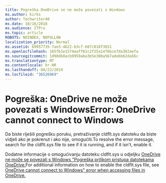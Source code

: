 ```yaml
---
title: Pogreška OneDrive se ne može povezati s Windows
ms.author: kirks
author: Techwriter40
ms.date: 10/16/2018
ms.audience: ITPro
ms.topic: article
ROBOTS: NOINDEX, NOFOLLOW
localization_priority: Normal
ms.assetid: 69957735-7ae3-4622-b3cf-607c816f3651
ms.openlocfilehash: 165fb1e1574eaff61c2f25a1476bce7da382aefa
ms.sourcegitcommit: 1d98db8acb9959aba3b5e308a567ade6b62da56c
ms.translationtype: MT
ms.contentlocale: hr-HR
ms.lasthandoff: 08/22/2019
ms.locfileid: "36526969"
---
```

# <a name="error-onedrive-cannot-connect-to-windows"></a><span data-ttu-id="12d30-102">Pogreška: OneDrive ne može povezati s Windows</span><span class="sxs-lookup"><span data-stu-id="12d30-102">Error: OneDrive cannot connect to Windows</span></span>

<span data-ttu-id="12d30-103">Da biste riješili pogrešku poruku, pretraživanje cldflt.sys datoteku da biste vidjeli ako je pokrenut i ako nije, omogućiti.</span><span class="sxs-lookup"><span data-stu-id="12d30-103">To resolve the error message, search for the cldflt.sys file to see if it is running, and if it isn't, enable it.</span></span> 
  
<span data-ttu-id="12d30-104">Dodatne informacije o omogućivanju datoteku cldflt.sys u odjeljku [OneDrive ne može se povezati s Windows "Pogreška prilikom pristupa datotekama OneDrive.](https://go.microsoft.com/fwlink/?Linkid=2031032)</span><span class="sxs-lookup"><span data-stu-id="12d30-104">For additional information on how to enable the cldflt.sys file, see [OneDrive cannot connect to Windows" error when accessing files in OneDrive.](https://go.microsoft.com/fwlink/?Linkid=2031032)</span></span>
  

